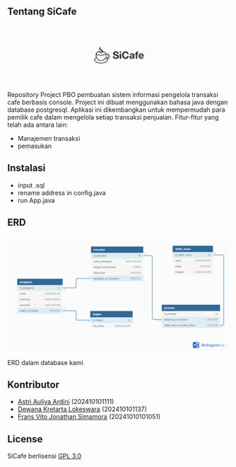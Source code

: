 ## Tentang SiCafe
<p align="center"><img src="https://raw.githubusercontent.com/dewanakl/SiCafe/main/image/sicafe.png" width="200"></p>
Repository Project PBO pembuatan sistem informasi pengelola transaksi cafe berbasis console. Project ini dibuat menggunakan bahasa java dengan database postgresql.
Aplikasi ini dikembangkan untuk mempermudah para pemilik cafe dalam mengelola setiap transaksi penjualan. Fitur-fitur yang telah ada antara lain:

- Manajemen transaksi
- pemasukan

## Instalasi
- input .sql
- rename address in config.java
- run App.java

## ERD
<p align="center"><img src="https://raw.githubusercontent.com/dewanakl/SiCafe/main/image/sicafeerd.png" width="600"></p>
ERD dalam database kami

## Kontributor
- [Astri Auliya Ardini]() (202410101111)
- [Dewana Kretarta Lokeswara](https://github.com/dewanakl) (202410101137)
- [Frans Vito Jonathan Simamora](https://github.com/fitoplankton) (20241010101051)

## License
SiCafe berlisensi [GPL 3.0](https://opensource.org/licenses/GPL-3.0)
